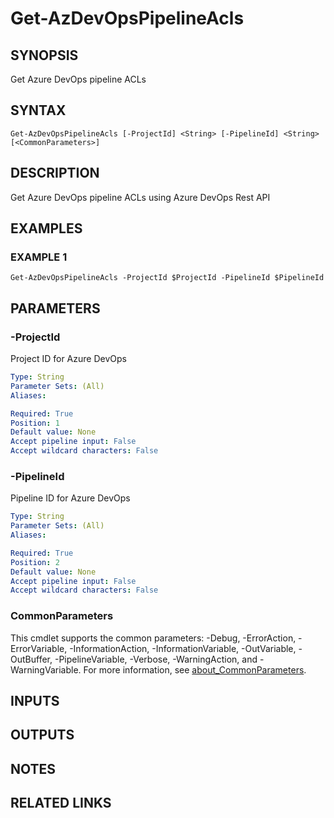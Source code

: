 # Get-AzDevOpsPipelineAcls

## SYNOPSIS
Get Azure DevOps pipeline ACLs

## SYNTAX

```
Get-AzDevOpsPipelineAcls [-ProjectId] <String> [-PipelineId] <String> [<CommonParameters>]
```

## DESCRIPTION
Get Azure DevOps pipeline ACLs using Azure DevOps Rest API

## EXAMPLES

### EXAMPLE 1
```
Get-AzDevOpsPipelineAcls -ProjectId $ProjectId -PipelineId $PipelineId
```

## PARAMETERS

### -ProjectId
Project ID for Azure DevOps

```yaml
Type: String
Parameter Sets: (All)
Aliases:

Required: True
Position: 1
Default value: None
Accept pipeline input: False
Accept wildcard characters: False
```

### -PipelineId
Pipeline ID for Azure DevOps

```yaml
Type: String
Parameter Sets: (All)
Aliases:

Required: True
Position: 2
Default value: None
Accept pipeline input: False
Accept wildcard characters: False
```

### CommonParameters
This cmdlet supports the common parameters: -Debug, -ErrorAction, -ErrorVariable, -InformationAction, -InformationVariable, -OutVariable, -OutBuffer, -PipelineVariable, -Verbose, -WarningAction, and -WarningVariable. For more information, see [about_CommonParameters](http://go.microsoft.com/fwlink/?LinkID=113216).

## INPUTS

## OUTPUTS

## NOTES

## RELATED LINKS
